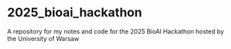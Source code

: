 # 2025_bioai_hackathon
A repository for my notes and code for the 2025 BioAI Hackathon hosted by the University of Warsaw
